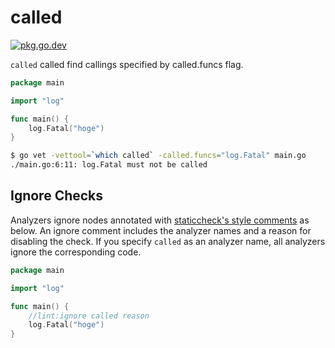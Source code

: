 # called

[![pkg.go.dev][gopkg-badge]][gopkg]

`called` called find callings specified by called.funcs flag.

```go
package main

import "log"

func main() {
	log.Fatal("hoge")
}
```

```sh
$ go vet -vettool=`which called` -called.funcs="log.Fatal" main.go
./main.go:6:11: log.Fatal must not be called
```

## Ignore Checks

Analyzers ignore nodes annotated with [staticcheck's style comments](https://staticcheck.io/docs/#ignoring-problems) as below.
An ignore comment includes the analyzer names and a reason for disabling the check.
If you specify `called` as an analyzer name, all analyzers ignore the corresponding code.

```go
package main

import "log"

func main() {
	//lint:ignore called reason
	log.Fatal("hoge")
}
```

<!-- links -->
[gopkg]: https://pkg.go.dev/github.com/gostaticanalysis/called
[gopkg-badge]: https://pkg.go.dev/badge/github.com/gostaticanalysis/called?status.svg
